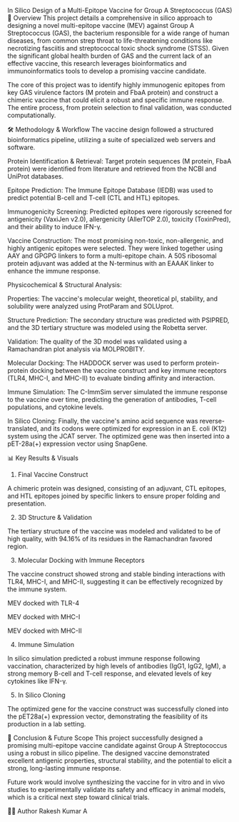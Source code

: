 In Silico Design of a Multi-Epitope Vaccine for Group A Streptococcus (GAS)
📖 Overview
This project details a comprehensive in silico approach to designing a novel multi-epitope vaccine (MEV) against Group A Streptococcus (GAS), the bacterium responsible for a wide range of human diseases, from common strep throat to life-threatening conditions like necrotizing fasciitis and streptococcal toxic shock syndrome (STSS). Given the significant global health burden of GAS and the current lack of an effective vaccine, this research leverages bioinformatics and immunoinformatics tools to develop a promising vaccine candidate.

The core of this project was to identify highly immunogenic epitopes from key GAS virulence factors (M protein and FbaA protein) and construct a chimeric vaccine that could elicit a robust and specific immune response. The entire process, from protein selection to final validation, was conducted computationally.

🛠️ Methodology & Workflow
The vaccine design followed a structured bioinformatics pipeline, utilizing a suite of specialized web servers and software.

Protein Identification & Retrieval: Target protein sequences (M protein, FbaA protein) were identified from literature and retrieved from the NCBI and UniProt databases.

Epitope Prediction: The Immune Epitope Database (IEDB) was used to predict potential B-cell and T-cell (CTL and HTL) epitopes.

Immunogenicity Screening: Predicted epitopes were rigorously screened for antigenicity (VaxiJen v2.0), allergenicity (AllerTOP 2.0), toxicity (ToxinPred), and their ability to induce IFN-γ.

Vaccine Construction: The most promising non-toxic, non-allergenic, and highly antigenic epitopes were selected. They were linked together using AAY and GPGPG linkers to form a multi-epitope chain. A 50S ribosomal protein adjuvant was added at the N-terminus with an EAAAK linker to enhance the immune response.

Physicochemical & Structural Analysis:

Properties: The vaccine's molecular weight, theoretical pI, stability, and solubility were analyzed using ProtParam and SOLUprot.

Structure Prediction: The secondary structure was predicted with PSIPRED, and the 3D tertiary structure was modeled using the Robetta server.

Validation: The quality of the 3D model was validated using a Ramachandran plot analysis via MOLPROBITY.

Molecular Docking: The HADDOCK server was used to perform protein-protein docking between the vaccine construct and key immune receptors (TLR4, MHC-I, and MHC-II) to evaluate binding affinity and interaction.

Immune Simulation: The C-ImmSim server simulated the immune response to the vaccine over time, predicting the generation of antibodies, T-cell populations, and cytokine levels.

In Silico Cloning: Finally, the vaccine's amino acid sequence was reverse-translated, and its codons were optimized for expression in an E. coli (K12) system using the JCAT server. The optimized gene was then inserted into a pET-28a(+) expression vector using SnapGene.

📊 Key Results & Visuals
1. Final Vaccine Construct

A chimeric protein was designed, consisting of an adjuvant, CTL epitopes, and HTL epitopes joined by specific linkers to ensure proper folding and presentation.

2. 3D Structure & Validation

The tertiary structure of the vaccine was modeled and validated to be of high quality, with 94.16% of its residues in the Ramachandran favored region.

3. Molecular Docking with Immune Receptors

The vaccine construct showed strong and stable binding interactions with TLR4, MHC-I, and MHC-II, suggesting it can be effectively recognized by the immune system.

MEV docked with TLR-4

MEV docked with MHC-I

MEV docked with MHC-II







4. Immune Simulation

In silico simulation predicted a robust immune response following vaccination, characterized by high levels of antibodies (IgG1, IgG2, IgM), a strong memory B-cell and T-cell response, and elevated levels of key cytokines like IFN-γ.

5. In Silico Cloning

The optimized gene for the vaccine construct was successfully cloned into the pET28a(+) expression vector, demonstrating the feasibility of its production in a lab setting.

🔬 Conclusion & Future Scope
This project successfully designed a promising multi-epitope vaccine candidate against Group A Streptococcus using a robust in silico pipeline. The designed vaccine demonstrated excellent antigenic properties, structural stability, and the potential to elicit a strong, long-lasting immune response.

Future work would involve synthesizing the vaccine for in vitro and in vivo studies to experimentally validate its safety and efficacy in animal models, which is a critical next step toward clinical trials.

👨‍💻 Author
Rakesh Kumar A

